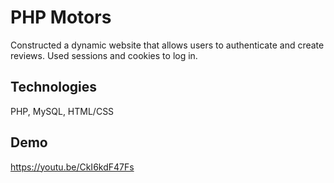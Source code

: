 # PHP Motors
Constructed a dynamic website that allows users to authenticate and create reviews. Used sessions and cookies to log in.
## Technologies
PHP, MySQL, HTML/CSS
## Demo
https://youtu.be/CkI6kdF47Fs
